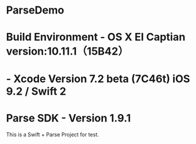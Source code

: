 # ParseDemo
# Build Environment - OS X EI Captian version:10.11.1（15B42）
#                   - Xcode Version 7.2 beta (7C46t) iOS 9.2 / Swift 2
# Parse SDK         - Version 1.9.1
This is a Swift + Parse Project for test.
